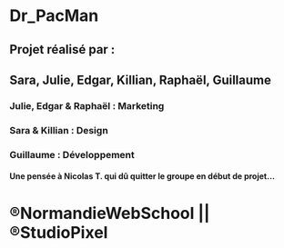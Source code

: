 #             Dr_PacMan

## Projet réalisé par : 
## Sara, Julie, Edgar, Killian, Raphaël, Guillaume

### Julie, Edgar & Raphaël : Marketing
### Sara & Killian : Design
### Guillaume : Développement 

#### Une pensée à Nicolas T. qui dû quitter le groupe en début de projet...

#       ®NormandieWebSchool || ®StudioPixel